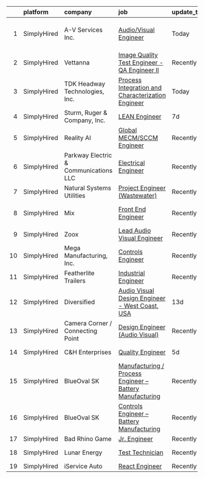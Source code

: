 

|    | platform    | company                               | job                                                                                                                                                                  | update_time   | location                      |
|---:|:------------|:--------------------------------------|:---------------------------------------------------------------------------------------------------------------------------------------------------------------------|:--------------|:------------------------------|
|  1 | SimplyHired | A-V Services Inc.                     | [Audio/Visual Engineer](https://www.simplyhired.com/job/n3RbDoxge-CRyWAZpovi5zzCK8kTgXdxLLlSsuocJnC5gzyXefBF7A?q=visual+engineer)                                    | Today         | San Francisco, CA +1 location |
|  2 | SimplyHired | Vettanna                              | [Image Quality Test Engineer - QA Engineer II](https://www.simplyhired.com/job/lVQgj6-ZezFdf5mMFN0pHuZeTpu6fa_zMZEck0xFlayh5bZeU9WfEQ?q=visual+engineer)             | Recently      | Sunnyvale, CA                 |
|  3 | SimplyHired | TDK Headway Technologies, Inc.        | [Process Integration and Characterization Engineer](https://www.simplyhired.com/job/Evr1lo2VJoMUYKG3pbfny97v27e2uiYmVj3BlWIeHaKb9xA-vgB4kw?q=visual+engineer)        | Today         | Milpitas, CA                  |
|  4 | SimplyHired | Sturm, Ruger & Company, Inc.          | [LEAN Engineer](https://www.simplyhired.com/job/0lp3R31juX1YNXjyvd4iLkqkXNsd8x8MAHI1-FdRXt6GuyOT7NNalw?q=visual+engineer)                                            | 7d            | Prescott, AZ                  |
|  5 | SimplyHired | Reality AI                            | [Global MECM/SCCM Engineer](https://www.simplyhired.com/job/QYywHKzddvbcijTHMaR3hxySPAiEGIq1NBOYnr1vc5zptT22YbmH_w?q=visual+engineer)                                | Recently      | Milpitas, CA                  |
|  6 | SimplyHired | Parkway Electric & Communications LLC | [Electrical Engineer](https://www.simplyhired.com/job/USKrkUPffAtlJQ8ie9ZRYx_3HZhBSMvg5QsoWenX0kv1iKFJrGvTnA?q=visual+engineer)                                      | Recently      | Holland, MI                   |
|  7 | SimplyHired | Natural Systems Utilities             | [Project Engineer (Wastewater)](https://www.simplyhired.com/job/Pe0bP-H-HQ-sED0RIRrz56q9-qHqVe60psdnpj-zNn1Z-9XMI6IYYA?q=visual+engineer)                            | Recently      | Fall River, MA                |
|  8 | SimplyHired | Mix                                   | [Front End Engineer](https://www.simplyhired.com/job/fK0R4qyWeRqeiI-bXAnK1xvHsx9qsAb7ccUW-U4FfG_3YV76sZDosA?q=visual+engineer)                                       | Recently      | San Francisco, CA             |
|  9 | SimplyHired | Zoox                                  | [Lead Audio Visual Engineer](https://www.simplyhired.com/job/koEmRUmKANpeXahXWMBcuM5rksGgi0V1LOhfH2yqhqSlsGHkaQEBnA?q=visual+engineer)                               | Recently      | Foster City, CA               |
| 10 | SimplyHired | Mega Manufacturing, Inc.              | [Controls Engineer](https://www.simplyhired.com/job/A-PuLvSL_MSX4LQRH98oIWQQrXj2TQ7eGS_jFvpYgV-Fy8o4GRfiNw?q=visual+engineer)                                        | Recently      | Rockford, IL                  |
| 11 | SimplyHired | Featherlite Trailers                  | [Industrial Engineer](https://www.simplyhired.com/job/lPjhiNkgXiutZ9hjhGQR2hejZ2xtGJcLe0BuC7_V08nHIkbCmv_J8g?q=visual+engineer)                                      | Recently      | Cresco, IA                    |
| 12 | SimplyHired | Diversified                           | [Audio Visual Design Engineer - West Coast, USA](https://www.simplyhired.com/job/PlQENornwpPyG8CN5mBMLqUjVxB8ly4120QdYiQg0DhJo9pZKgHjrQ?q=visual+engineer)           | 13d           | Santa Clara, CA +9 locations  |
| 13 | SimplyHired | Camera Corner / Connecting Point      | [Design Engineer (Audio Visual)](https://www.simplyhired.com/job/msdKdDy9fOntVOysi6SHgg0FdRPcBjK_X6gm55oPkMYGqV5tOGCtXA?q=visual+engineer)                           | Recently      | Green Bay, WI                 |
| 14 | SimplyHired | C&H Enterprises                       | [Quality Engineer](https://www.simplyhired.com/job/vG6rx7lIf8K21-f3K80KXQbKzTUN2NqjwKWbGOKl5Gb7w7pxjP1mDw?q=visual+engineer)                                         | 5d            | Fremont, CA                   |
| 15 | SimplyHired | BlueOval SK                           | [Manufacturing / Process Engineer – Battery Manufacturing](https://www.simplyhired.com/job/yRWxGxg3zq0UDF0MBcTBT9l3zkFtGufHEz9TqNEsiHFJszuRmFGEmA?q=visual+engineer) | Recently      | Glendale, KY                  |
| 16 | SimplyHired | BlueOval SK                           | [Controls Engineer – Battery Manufacturing](https://www.simplyhired.com/job/adL7oCxlz5h9_B5Q1cT3NniNpfj7V82aoJhfUc2X6C50yHrv1l5SkA?q=visual+engineer)                | Recently      | Glendale, KY                  |
| 17 | SimplyHired | Bad Rhino Game                        | [Jr. Engineer](https://www.simplyhired.com/job/ZqbhgwE955sTYP7hgYWABOr3SZ1uEM2M8UFAlbR06gWoQu34FnqJZA?q=visual+engineer)                                             | Recently      | Remote                        |
| 18 | SimplyHired | Lunar Energy                          | [Test Technician](https://www.simplyhired.com/job/3GtzvK8pKKvlqdvaKQO8EwKpaAjg_m3iDnnBUf4d62Q1v4qyyYRWOg?q=visual+engineer)                                          | Recently      | Mountain View, CA             |
| 19 | SimplyHired | iService Auto                         | [React Engineer](https://www.simplyhired.com/job/s6RlpERBTgVCsofp6uSw1sqWd5Ru03OP-khADowxb3lHusVqYiyZXQ?q=visual+engineer)                                           | Recently      | Remote                        |